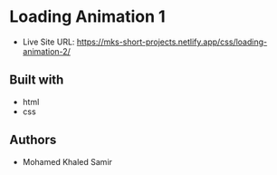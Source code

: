 # Loading Animation 1

- Live Site URL: https://mks-short-projects.netlify.app/css/loading-animation-2/

## Built with

- html
- css

## Authors

- Mohamed Khaled Samir
